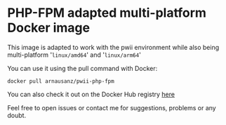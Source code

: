 # PHP-FPM adapted multi-platform Docker image
This image is adapted to work with the pwii environment while also being multi-platform '`linux/amd64`' and '`linux/arm64`'

You can use it using the pull command with Docker:
```
docker pull arnausanz/pwii-php-fpm
```
You can also check it out on the Docker Hub registry [here](https://hub.docker.com/r/arnausanz/pwii-php-fpm) 

Feel free to open issues or contact me for suggestions, problems or any doubt.